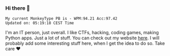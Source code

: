 ### Hi there 👋
<!-- PB START -->
```
My current MonkeyType PB is - WPM:94.21 Acc:97.42
Updated on: 05:19:18 CEST Time
```
<!-- PB END -->
I'm an IT person, just overall. I like CTFs, hacking, coding games, making Python apps. Just a lot of stuff.
You can check out my website [here](https://skill3472.github.io/).
I will probably add some interesting stuff here, when I get the idea to do so. Take care ❤️
